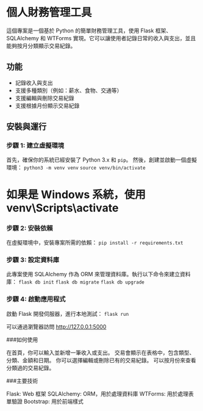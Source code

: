# 個人財務管理工具

這個專案是一個基於 Python 的簡單財務管理工具，使用 Flask 框架、SQLAlchemy 和 WTForms 實現。它可以讓使用者記錄日常的收入與支出，並且能夠按月分類顯示交易紀錄。

## 功能

- 記錄收入與支出
- 支援多種類別（例如：薪水、食物、交通等）
- 支援編輯與刪除交易紀錄
- 支援根據月份顯示交易紀錄

## 安裝與運行

### 步驟 1: 建立虛擬環境
首先，確保你的系統已經安裝了 Python 3.x 和 `pip`。
然後，創建並啟動一個虛擬環境：
`python3 -m venv venv`
`source venv/bin/activate`
# 如果是 Windows 系統，使用 venv\Scripts\activate

### 步驟 2: 安裝依賴
在虛擬環境中，安裝專案所需的依賴：
`pip install -r requirements.txt`

### 步驟 3: 設定資料庫
此專案使用 SQLAlchemy 作為 ORM 來管理資料庫。執行以下命令來建立資料庫：
`flask db init`
`flask db migrate`
`flask db upgrade`

### 步驟 4: 啟動應用程式
啟動 Flask 開發伺服器，進行本地測試：
`flask run`

可以通過瀏覽器訪問 http://127.0.0.1:5000


###如何使用

在首頁，你可以輸入並新增一筆收入或支出。
交易會顯示在表格中，包含類型、分類、金額和日期。
你可以選擇編輯或刪除已有的交易紀錄。
可以按月份來查看分類過的交易紀錄。

###主要技術

Flask: Web 框架
SQLAlchemy: ORM，用於處理資料庫
WTForms: 用於處理表單驗證
Bootstrap: 用於前端樣式
